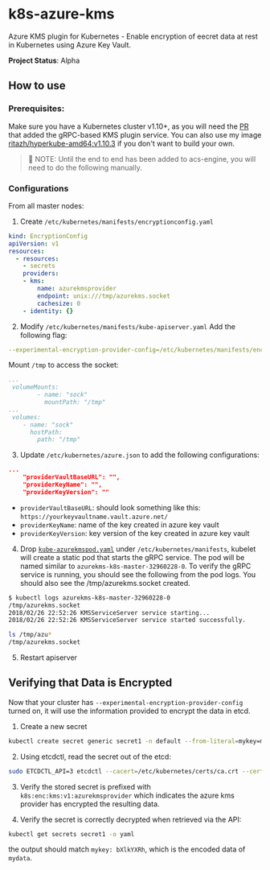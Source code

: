 # k8s-azure-kms #

Azure KMS plugin for Kubernetes - Enable encryption of eecret data at rest in Kubernetes using Azure Key Vault.

**Project Status**: Alpha

## How to use ##

### Prerequisites: ### 

Make sure you have a Kubernetes cluster v1.10+, as you will need the [PR](https://github.com/kubernetes/kubernetes/pull/55684) that added the gRPC-based KMS plugin service. You can also use my image [ritazh/hyperkube-amd64:v1.10.3](https://hub.docker.com/r/ritazh/hyperkube-amd64) if you don't want to build your own.

> :triangular_flag_on_post: NOTE: Until the end to end has been added to acs-engine, you will need to do the following manually.

### Configurations ###

From all master nodes:

1. Create `/etc/kubernetes/manifests/encryptionconfig.yaml`

```yaml
kind: EncryptionConfig
apiVersion: v1
resources:
  - resources:
    - secrets
    providers:
    - kms:
        name: azurekmsprovider
        endpoint: unix:///tmp/azurekms.socket
        cachesize: 0
    - identity: {}
```

2. Modify `/etc/kubernetes/manifests/kube-apiserver.yaml` 
Add the following flag:

```yaml
--experimental-encryption-provider-config=/etc/kubernetes/manifests/encryptionconfig.yaml
```  
Mount `/tmp` to access the socket:

```yaml
...
 volumeMounts:
        - name: "sock"
          mountPath: "/tmp"
...
 volumes:
    - name: "sock"
      hostPath:
        path: "/tmp"

```

3. Update `/etc/kubernetes/azure.json` to add the following configurations:

```json
...
    "providerVaultBaseURL": "",
    "providerKeyName": "",
    "providerKeyVersion": ""

```
* `providerVaultBaseURL`: should look something like this: `https://yourkeyvaultname.vault.azure.net/`
* `providerKeyName`: name of the key created in azure key vault
* `providerKeyVersion`: key version of the key created in azure key vault

4. Drop [`kube-azurekmspod.yaml`](kubernetes/kube-azurekmspod.yaml) under `/etc/kubernetes/manifests`, kubelet will create a static pod that starts the gRPC service. The pod will be named similar to `azurekms-k8s-master-32960228-0`. To verify the gRPC service is running,  you should see the following from the pod logs. You should also see the /tmp/azurekms.socket created.

```bash
$ kubectl logs azurekms-k8s-master-32960228-0 
/tmp/azurekms.socket
2018/02/26 22:52:26 KMSServiceServer service starting...
2018/02/26 22:52:26 KMSServiceServer service started successfully.

ls /tmp/azu*
/tmp/azurekms.socket
```

5. Restart apiserver

## Verifying that Data is Encrypted ##

Now that your cluster has `--experimental-encryption-provider-config` turned on, it will use the information provided to encrypt the data in etcd. 

1. Create a new secret

```bash
kubectl create secret generic secret1 -n default --from-literal=mykey=mydata
```

2. Using etcdctl, read the secret out of the etcd:

```bash
sudo ETCDCTL_API=3 etcdctl --cacert=/etc/kubernetes/certs/ca.crt --cert=/etc/kubernetes/certs/etcdclient.crt --key=/etc/kubernetes/certs/etcdclient.key get /registry/secrets/default/secret1
```

3. Verify the stored secret is prefixed with `k8s:enc:kms:v1:azurekmsprovider` which indicates the azure kms provider has encrypted the resulting data.

4. Verify the secret is correctly decrypted when retrieved via the API:

```bash
kubectl get secrets secret1 -o yaml
```
the output should match `mykey: bXlkYXRh`, which is the encoded data of `mydata`. 



